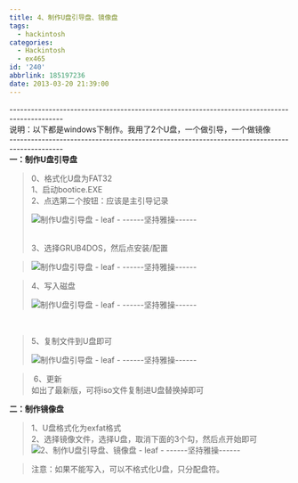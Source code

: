 ```yaml
---
title: 4、制作U盘引导盘、镜像盘
tags:
  - hackintosh
categories:
  - Hackintosh
  - ex465
id: '240'
abbrlink: 185197236
date: 2013-03-20 21:39:00
---
```


\---------------------------------------------------------------------------------------------  
说明：以下都是windows下制作。我用了2个U盘，一个做引导，一个做镜像  
\---------------------------------------------------------------------------------------------  
**一：制作U盘引导盘**  

> 0、格式化U盘为FAT32  
> 1、启动bootice.EXE  
> 2、点选第二个按钮：应该是主引导记录  
> 
> ![制作U盘引导盘 - leaf - ------坚持雅操------](http://img1.ph.126.net/endDUBAcyw6iFCptzr1SGg==/6597721777052643871.png "4、制作U盘引导盘、镜像盘 - leaf - ------坚持雅操------")
> 
>    
> 3、选择GRUB4DOS，然后点安装/配置  

> ![制作U盘引导盘 - leaf - ------坚持雅操------](http://img1.ph.126.net/o8snrXk8Hsdw4KOCfO1RdQ==/6598105506610529377.png "4、制作U盘引导盘、镜像盘 - leaf - ------坚持雅操------")

  

> 4、写入磁盘  
> 
> ![制作U盘引导盘 - leaf - ------坚持雅操------](http://img1.ph.126.net/7rLPXIoM2PKieVAGW_2DFA==/6597712980959617657.png "4、制作U盘引导盘、镜像盘 - leaf - ------坚持雅操------")

   

> 5、复制文件到U盘即可  
> 
> ![制作U盘引导盘 - leaf - ------坚持雅操------](http://img1.ph.126.net/KkcYUKqPdVBI7wjyLs1qUQ==/6598270433354694421.png "4、制作U盘引导盘、镜像盘 - leaf - ------坚持雅操------")

>  6、更新  
> 如出了最新版，可将iso文件复制进U盘替换掉即可  

  
  
**二：制作镜像盘**  

> 1、U盘格式化为exfat格式  
> 2、选择镜像文件，选择U盘，取消下面的3个勾，然后点开始即可  
> ![2、制作U盘引导盘、镜像盘 - leaf - ------坚持雅操------](http://img0.ph.126.net/8TED0RQh7T_pLQm31SNF8g==/6597970266680595363.jpg "4、制作U盘引导盘、镜像盘 - leaf - ------坚持雅操------")  

  

> 注意：如果不能写入，可以不格式化U盘，只分配盘符。